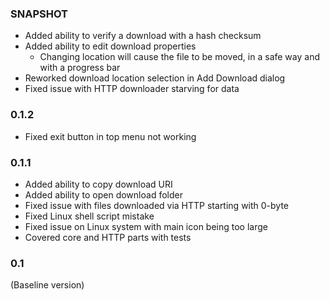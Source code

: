 ### SNAPSHOT
* Added ability to verify a download with a hash checksum
* Added ability to edit download properties
  * Changing location will cause the file to be moved, in a safe way and with a progress bar
* Reworked download location selection in Add Download dialog
* Fixed issue with HTTP downloader starving for data

### 0.1.2
* Fixed exit button in top menu not working 

### 0.1.1
* Added ability to copy download URI
* Added ability to open download folder
* Fixed issue with files downloaded via HTTP starting with 0-byte
* Fixed Linux shell script mistake
* Fixed issue on Linux system with main icon being too large
* Covered core and HTTP parts with tests

### 0.1
(Baseline version)
